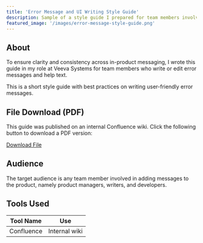```yaml
---
title: 'Error Message and UI Writing Style Guide'
description: Sample of a style guide I prepared for team members involved in writing or editing error message and UI text.
featured_image: '/images/error-message-style-guide.png'
---
```


## About

To ensure clarity and consistency across in-product messaging, I wrote this guide in my role at Veeva Systems for team members who write or edit error messages and help text. 

This is a short style guide with best practices on writing user-friendly error messages. 

## File Download (PDF)

This guide was published on an internal Confluence wiki. Click the following button to download a PDF version:

<a href="/uploads/ErrorMessageandUIHelpStyleGuide.pdf" class="button button--large">Download File <i class="fas fa-download"></i></a>

## Audience

The target audience is any team member involved in adding messages to the product, namely product managers, writers, and developers.

## Tools Used 

<table>
	<thead>
		<tr>
			<th>Tool Name</th>
			<th>Use</th>
		</tr>
	</thead>
	<tbody>
		<tr>
			<td>Confluence</td>
			<td>Internal wiki</td>
		</tr>
	</tbody>
</table>